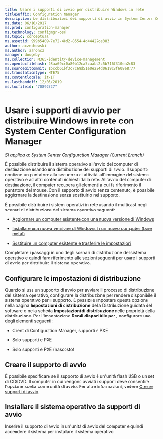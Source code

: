 ```yaml
---
title: Usare i supporti di avvio per distribuire Windows in rete
titleSuffix: Configuration Manager
description: Le distribuzioni dei supporti di avvio in System Center Configuration Manager consentono di distribuire il sistema operativo all'avvio del computer di destinazione.
ms.date: 06/16/2017
ms.prod: configuration-manager
ms.technology: configmgr-osd
ms.topic: conceptual
ms.assetid: 999b5409-7e72-48d2-8554-4d44427ce383
author: aczechowski
ms.author: aaroncz
manager: dougeby
ms.collection: M365-identity-device-management
ms.openlocfilehash: 98aa69cc0a80b12ca5caabb2c5b7167310ea2c83
ms.sourcegitcommit: 1bccb61bf3c7c69d51e0e224d0619c8f608e8777
ms.translationtype: MTE75
ms.contentlocale: it-IT
ms.lasthandoff: 12/05/2019
ms.locfileid: "70892527"
---
```

# <a name="use-bootable-media-to-deploy-windows-over-the-network-with-system-center-configuration-manager"></a>Usare i supporti di avvio per distribuire Windows in rete con System Center Configuration Manager

*Si applica a: System Center Configuration Manager (Current Branch)*

È possibile distribuire il sistema operativo all'avvio del computer di destinazione usando una distribuzione dei supporti di avvio. Il supporto contiene un puntatore alla sequenza di attività, all'immagine del sistema operativo e ad altri contenuti richiesti dalla rete. All'avvio del computer di destinazione, il computer recupera gli elementi a cui fa riferimento il puntatore del mouse. Con il supporto di avvio senza contenuto, è possibile aggiornare la destinazione senza sostituirlo nel supporto.

È possibile distribuire i sistemi operativi in rete usando il multicast negli scenari di distribuzione del sistema operativo seguenti:

-   [Aggiornare un computer esistente con una nuova versione di Windows](refresh-an-existing-computer-with-a-new-version-of-windows.md)

-   [Installare una nuova versione di Windows in un nuovo computer (bare metal)](install-new-windows-version-new-computer-bare-metal.md)  

-   [Sostituire un computer esistente e trasferire le impostazioni](replace-an-existing-computer-and-transfer-settings.md)  

Completare i passaggi in uno degli scenari di distribuzione del sistema operativo e quindi fare riferimento alle sezioni seguenti per usare i supporti di avvio per distribuire il sistema operativo.  

## <a name="configure-deployment-settings"></a>Configurare le impostazioni di distribuzione  
Quando si usa un supporto di avvio per avviare il processo di distribuzione del sistema operativo, configurare la distribuzione per rendere disponibile il sistema operativo per il supporto. È possibile impostare questa opzione nella pagina **Impostazioni di distribuzione** della Distribuzione guidata del software o nella scheda **Impostazioni di distribuzione** nelle proprietà della distribuzione. Per l'impostazione **Rendi disponibile per** , configurare uno degli elementi seguenti:

-   Client di Configuration Manager, supporti e PXE

-   Solo supporti e PXE

-   Solo supporti e PXE (nascosto)

## <a name="create-the-bootable-media"></a>Creare il supporto di avvio
È possibile specificare se il supporto di avvio è un'unità flash USB o un set di CD/DVD. Il computer in cui vengono avviati i supporti deve consentire l'opzione scelta come unità di avvio. Per altre informazioni, vedere [Creare supporti di avvio](create-bootable-media.md).  

##  <a name="BKMK_Deploy"></a> Installare il sistema operativo da supporti di avvio  
Inserire il supporto di avvio in un'unità di avvio del computer e quindi accendere il sistema per installare il sistema operativo.
